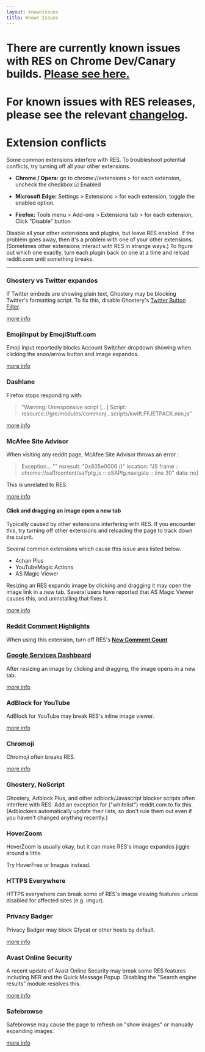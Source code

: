 ```yaml
---
layout: knownissues
title: Known Issues
---
```


# There are currently known issues with RES on Chrome Dev/Canary builds. [Please see here.](https://www.reddit.com/r/RESissues/comments/7bp5hn/running_chrome_devcanary_builds_and_having_issues/)

# For known issues with RES releases, please see the relevant [changelog](https://redditenhancementsuite.com/releases/).

# Extension conflicts

Some common extensions interfere with RES.  To troubleshoot potential conflicts, try turning off all your other extensions.

* **Chrome / Opera:** go to chrome://extensions > for each extension, uncheck the  checkbox ☑ Enabled

* **Microsoft Edge:** Settings > Extensions > for each extension, toggle the enabled option.

* **Firefox:** Tools menu > Add-ons > Extensions tab > for each extension, Click "Disable" button

Disable all your other extensions and plugins, but leave RES enabled. If the problem goes away, then it's a problem with one of your other extensions. (Sometimes other extensions interact with RES in strange ways.) To figure out which one exactly, turn each plugin back on one at a time and reload reddit.com until something breaks.

---

### Ghostery vs Twitter expandos

If Twitter embeds are showing plain text, Ghostery may be blocking Twitter's formatting script. To fix this, disable Ghostery's [Twitter Button Filter](https://apps.ghostery.com/en/apps/twitter_button).

[more info](https://www.reddit.com/r/RESissues/comments/43khwi/twitter_expandos_not_working_with_the/)

### EmojiInput by EmojiStuff.com

Emoji Input reportedly blocks Account Switcher dropdown showing when clicking the snoo/arrow button and image expandos.

[more info](https://www.reddit.com/r/RESissues/comments/4is8fm/bug_account_switcher_and_the_pictures_in_comments/d320tcl?context=5)

### Dashlane

Firefox stops responding with:

> "Warning: Unresponsive script [...] Script: resource://gre/modules/commonj...scripts/kwift.FFJETPACK.min.js"

[more info](https://www.reddit.com/r/firefox/comments/3yzns6/temporary_hangs_on_scriptskwiftffjetpackminjs1/d0zhgv0)

### McAfee Site Advisor 

When visiting any reddit page, McAfee Site Advisor throws an error :

> Exception... "<no message>" nsresult: "0x805e0006 (<unknown>)" location: "JS frame :: chrome://saff/content/saffplg.js :: oSAPlg.navigate :: line 30" data: no]

This is unrelated to RES.

[more info](https://www.reddit.com/r/resissues/comments/3re92n/_/)

#### Click and dragging an image open a new tab

Typically caused by other extensions interfering with RES. If you encounter this, try turning off other extensions and reloading the page to track down the culprit. 

Several common extensions which cause this issue area listed below. 

* 4chan Plus
* YouTubeMagic Actions
* AS Magic Viewer

Resizing an RES expando image by clicking and dragging it may open the image link in a new tab. Several users have reported that AS Magic Viewer causes this, and uninstalling that fixes it.

[more info](https://www.reddit.com/r/RESissues/comments/3pje2u/bug_zoom_with_expandables_opens_the_link/)

### [Reddit Comment Highlights](https://github.com/staticfish/Reddit-Comment-Highlights)

When using this extension, turn off RES's **[New Comment Count](https://www.reddit.com/#!settings/newCommentCount)**

### [Google Services Dashboard](https://chrome.google.com/webstore/detail/google-services-dashboard/eijbjfcckboebcapjecehbbbcdojcelo)

After resizing an image by clicking and dragging, the image opens in a new tab.

[more info](https://www.reddit.com/r/RESissues/comments/2v48mo/images_open_in_new_tab_after_dragging_to_expand/cofw8o5)

### AdBlock for YouTube

AdBlock for YouTube may break RES's inline image viewer.

[more info](https://www.reddit.com/r/RESissues/comments/2c4myb/bug_adblock_for_youtube_addon_breaks_images/)

### Chromoji

Chromoji often breaks RES.

[more info](https://www.reddit.com/r/RESissues/comments/1wv3ny/sticky_chromoji_is_breaking_redditres_on_windows/)

### Ghostery, NoScript

Ghostery, Adblock Plus, and other adblock/Javascript blocker scripts often interfere with RES. Add an exception for ("whitelist") reddit.com to fix this. (Adblockers automatically update their lists, so don't rule them out even if you haven't changed anything recently.)

### HoverZoom

HoverZoom is usually okay, but it can make RES's image expandos jiggle around a little.

Try HoverFree or Imagus instead.

### HTTPS Everywhere

HTTPS everywhere can break some of RES's image viewing features unless disabled for affected sites (e.g. imgur).

### Privacy Badger

Privacy Badger may block Gfycat or other hosts by default.

[more info](https://www.reddit.com/r/RESissues/comments/43h09r/bug_gfycat_embedded_videos_not_playing/)

### Avast Online Security

A recent update of Avast Online Security may break some RES features including NER and the Quick Message Popup. Disabling the "Search engine results" module resolves this.

[more info](https://www.reddit.com/r/RESissues/comments/5yo3be/bug/dew3dpc/)

### Safebrowse

Safebrowse may cause the page to refresh on "show images" or manually expanding images.

[more info](https://www.reddit.com/r/RESissues/comments/6g26it/bug/dimz24k/)
